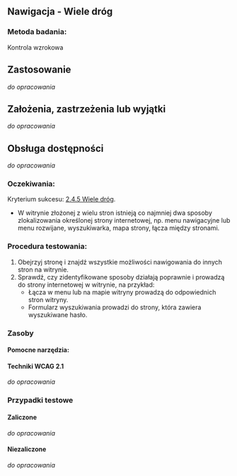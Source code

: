 ## Nawigacja - Wiele dróg

### Metoda badania:
Kontrola wzrokowa

## Zastosowanie
_do opracowania_
## Założenia, zastrzeżenia lub wyjątki
_do opracowania_

## Obsługa dostępności
_do opracowania_

### Oczekiwania:
Kryterium sukcesu: [2.4.5 Wiele dróg](https://wcag.lepszyweb.pl/#multiple-ways).
-	W witrynie złożonej z wielu stron istnieją co najmniej dwa sposoby zlokalizowania określonej strony internetowej, np. menu nawigacyjne lub menu rozwijane, wyszukiwarka, mapa strony, łącza między stronami.

### Procedura testowania:
1.	Obejrzyj stronę i znajdź wszystkie możliwości nawigowania do innych stron na witrynie.
2.	Sprawdź, czy zidentyfikowane sposoby działają poprawnie i prowadzą do strony internetowej w witrynie, na przykład:
    -	Łącza w menu lub na mapie witryny prowadzą do odpowiednich stron witryny.
    -	Formularz wyszukiwania prowadzi do strony, która zawiera wyszukiwane hasło.

### Zasoby

#### Pomocne narzędzia:

#### Techniki WCAG 2.1
_do opracowania_

### Przypadki testowe

#### Zaliczone
_do opracowania_

#### Niezaliczone
_do opracowania_ 

